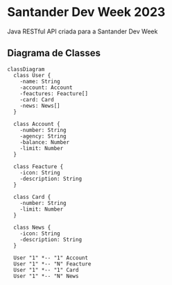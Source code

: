 # Santander Dev Week 2023
Java RESTful API criada para a Santander Dev Week

## Diagrama de Classes

```mermaid
classDiagram
  class User {
    -name: String
    -account: Account
    -feactures: Feacture[]
    -card: Card
    -news: News[]
  }

  class Account {
    -number: String
    -agency: String
    -balance: Number
    -limit: Number
  }

  class Feacture {
    -icon: String
    -description: String
  }

  class Card {
    -number: String
    -limit: Number
  }

  class News {
    -icon: String
    -description: String
  }

  User "1" *-- "1" Account
  User "1" *-- "N" Feacture
  User "1" *-- "1" Card
  User "1" *-- "N" News
```
